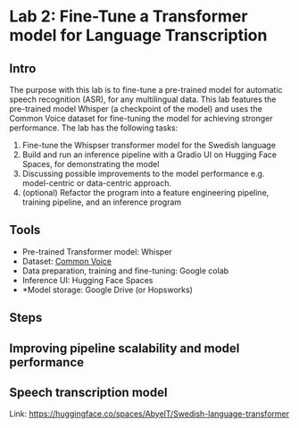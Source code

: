 # Lab 2: Fine-Tune a Transformer model for Language Transcription

## Intro
The purpose with this lab is to fine-tune a pre-trained model for automatic speech recognition (ASR), for any multilingual data. This lab features the pre-trained model Whisper (a checkpoint of the model) and uses the Common Voice dataset for fine-tuning the model for achieving stronger performance. The lab has the following tasks:

1. Fine-tune the Whispser transformer model for the Swedish
language
2. Build and run an inference pipeline with a Gradio UI on Hugging Face Spaces, for demonstrating the model
3. Discussing possible improvements to the model performance e.g. model-centric or data-centric approach.
4. (optional) Refactor the program into a feature engineering pipeline, training pipeline, and an inference program

## Tools
- Pre-trained Transformer model: Whisper
- Dataset: [Common Voice](https://huggingface.co/datasets/mozilla-foundation/common_voice_11_0)
- Data preparation, training and fine-tuning: Google colab
- Inference UI: Hugging Face Spaces 
- *Model storage: Google Drive (or Hopsworks)

## Steps

## Improving pipeline scalability and model performance

## Speech transcription model
Link: https://huggingface.co/spaces/AbyelT/Swedish-language-transformer
